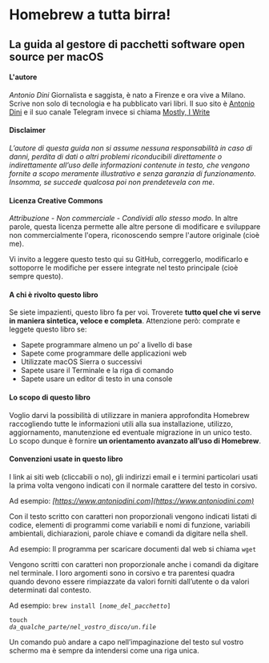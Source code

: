 # Homebrew a tutta birra!  

## La guida al gestore di pacchetti software open source per macOS

#### L'autore
*Antonio Dini* 
Giornalista e saggista, è nato a Firenze e ora vive a Milano. Scrive non solo di tecnologia e ha pubblicato vari libri. Il suo sito è [Antonio Dini](http://antoniodini.com) e il suo canale Telegram invece si chiama [Mostly, I Write](http://telegram.me/mostlyiwrite)  


#### Disclaimer
*L’autore di questa guida non si assume nessuna responsabilità in caso di danni, perdita di dati o altri problemi riconducibili direttamente o indirettamente all’uso delle informazioni contenute in testo, che vengono fornite a scopo meramente illustrativo e senza garanzia di funzionamento. Insomma, se succede qualcosa poi non prendetevela con me*.


#### Licenza Creative Commons
*Attribuzione - Non commerciale - Condividi allo stesso modo*. 
In altre parole, questa licenza permette alle altre persone di modificare e sviluppare non commercialmente l'opera, riconoscendo sempre l'autore originale (cioè me). 

Vi invito a leggere questo testo qui su GitHub, correggerlo, modificarlo e sottoporre le modifiche per essere integrate nel testo principale (cioè sempre questo). 

#### A chi è rivolto questo libro
Se siete impazienti, questo libro fa per voi. Troverete **tutto quel che vi serve in maniera sintetica, veloce e completa**. Attenzione però: comprate e leggete questo libro se:
- Sapete programmare almeno un po’ a livello di base
- Sapete come programmare delle applicazioni web
- Utilizzate macOS Sierra o successivi
- Sapete usare il Terminale e la riga di comando
- Sapete usare un editor di testo in una console


#### Lo scopo di questo libro
Voglio darvi la possibilità di utilizzare in maniera approfondita Homebrew raccogliendo tutte le informazioni utili alla sua installazione, utilizzo, aggiornamento, manutenzione ed eventuale migrazione in un unico testo. Lo scopo dunque è fornire **un orientamento avanzato all’uso di Homebrew**.  


#### Convenzioni usate in questo libro
I link ai siti web (cliccabili o no), gli indirizzi email e i termini particolari usati la prima volta vengono indicati con il normale carattere del testo in corsivo.

Ad esempio:
*[https://www.antoniodini.com](https://www.antoniodini.com)*


Con il testo scritto con caratteri non proporzionali vengono indicati listati di codice, elementi di programmi come variabili e nomi di funzione, variabili ambientali, dichiarazioni, parole chiave e comandi da digitare nella shell.

Ad esempio:
Il programma per scaricare documenti dal web si chiama <code>wget</code>


Vengono scritti con caratteri non proporzionale anche i comandi da digitare nel terminale. I loro argomenti sono in corsivo e tra parentesi quadra quando devono essere rimpiazzate da valori forniti dall’utente o da valori determinati dal contesto.

Ad esempio:
<code>brew install [<i>nome_del_pacchetto</i>]</code>

<code>touch <i>da_qualche_parte/nel_vostro_disco/un.file</i></code>

Un comando può andare a capo nell’impaginazione del testo sul vostro schermo ma è sempre da intendersi come una riga unica.